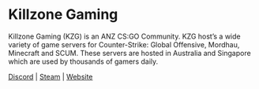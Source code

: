 # Killzone Gaming

Killzone Gaming (KZG) is an ANZ CS:GO Community. KZG host’s a wide variety of game servers for Counter-Strike: Global Offensive, Mordhau, Minecraft and SCUM. These servers are hosted in Australia and Singapore which are used by thousands of gamers daily.

[Discord](https://kzg.gg/Discord) | [Steam](https://kzg.gg/steam) | [Website](Website)
